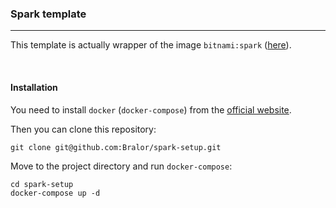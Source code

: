 ### Spark template

---

This template is actually wrapper of the image `bitnami:spark`
([here](https://hub.docker.com/r/bitnami/spark)).

<br>

#### Installation
You need to install `docker` (`docker-compose`) from the
[official website](https://docs.docker.com/engine/install/).

Then you can clone this repository:
```
git clone git@github.com:Bralor/spark-setup.git
```

Move to the project directory and run `docker-compose`:
```
cd spark-setup
docker-compose up -d
```

